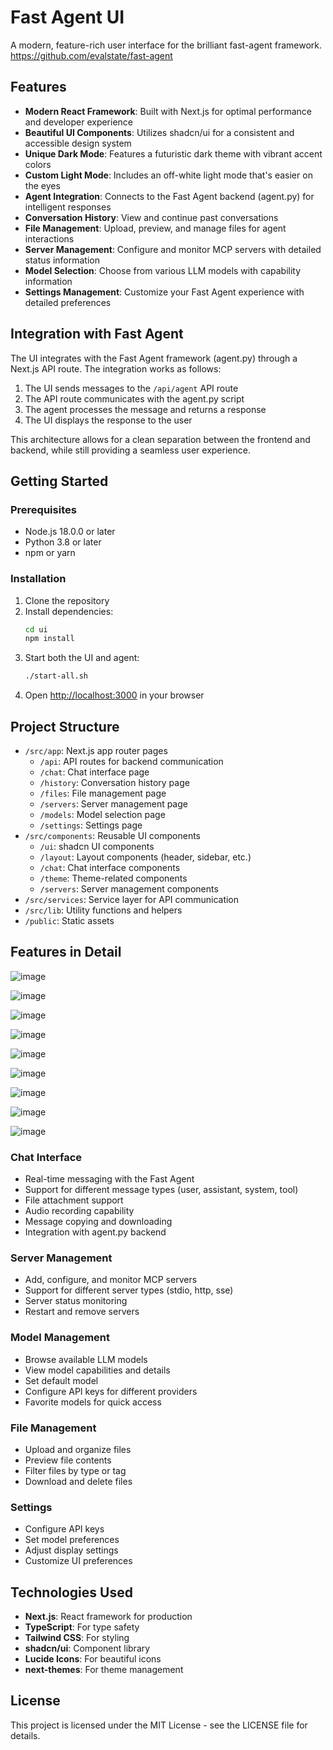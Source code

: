 # Fast Agent UI

A modern, feature-rich user interface for the brilliant fast-agent framework. https://github.com/evalstate/fast-agent

## Features

- **Modern React Framework**: Built with Next.js for optimal performance and developer experience
- **Beautiful UI Components**: Utilizes shadcn/ui for a consistent and accessible design system
- **Unique Dark Mode**: Features a futuristic dark theme with vibrant accent colors
- **Custom Light Mode**: Includes an off-white light mode that's easier on the eyes
- **Agent Integration**: Connects to the Fast Agent backend (agent.py) for intelligent responses
- **Conversation History**: View and continue past conversations
- **File Management**: Upload, preview, and manage files for agent interactions
- **Server Management**: Configure and monitor MCP servers with detailed status information
- **Model Selection**: Choose from various LLM models with capability information
- **Settings Management**: Customize your Fast Agent experience with detailed preferences

## Integration with Fast Agent

The UI integrates with the Fast Agent framework (agent.py) through a Next.js API route. The integration works as follows:

1. The UI sends messages to the `/api/agent` API route
2. The API route communicates with the agent.py script
3. The agent processes the message and returns a response
4. The UI displays the response to the user

This architecture allows for a clean separation between the frontend and backend, while still providing a seamless user experience.

## Getting Started

### Prerequisites

- Node.js 18.0.0 or later
- Python 3.8 or later
- npm or yarn

### Installation

1. Clone the repository
2. Install dependencies:
   ```bash
   cd ui
   npm install
   ```
3. Start both the UI and agent:
   ```bash
   ./start-all.sh
   ```
4. Open [http://localhost:3000](http://localhost:3000) in your browser

## Project Structure

- `/src/app`: Next.js app router pages
  - `/api`: API routes for backend communication
  - `/chat`: Chat interface page
  - `/history`: Conversation history page
  - `/files`: File management page
  - `/servers`: Server management page
  - `/models`: Model selection page
  - `/settings`: Settings page
- `/src/components`: Reusable UI components
  - `/ui`: shadcn UI components
  - `/layout`: Layout components (header, sidebar, etc.)
  - `/chat`: Chat interface components
  - `/theme`: Theme-related components
  - `/servers`: Server management components
- `/src/services`: Service layer for API communication
- `/src/lib`: Utility functions and helpers
- `/public`: Static assets

## Features in Detail

![image](https://github.com/user-attachments/assets/0570fdbd-980f-4904-a094-e81740b49d0e)

![image](https://github.com/user-attachments/assets/34ade903-446d-4cf0-8fb0-24e5473f2a26)

![image](https://github.com/user-attachments/assets/3fa41c5a-d753-4fab-b284-9cb0ba9f0750)

![image](https://github.com/user-attachments/assets/334b9a57-1f7a-4eac-91fe-d74bc10d1bac)

![image](https://github.com/user-attachments/assets/40a13f46-a14f-4854-ad67-eecacc3bdc82)

![image](https://github.com/user-attachments/assets/8d261fa9-c794-4725-918a-83a095f60c97)

![image](https://github.com/user-attachments/assets/05543151-2615-4330-9ce0-21ca85b368f5)

![image](https://github.com/user-attachments/assets/b6dc7e45-3a62-4fc0-ae77-781f10061874)

![image](https://github.com/user-attachments/assets/a675b39c-9655-48fb-b3ac-9a76e3e595f6)



### Chat Interface
- Real-time messaging with the Fast Agent
- Support for different message types (user, assistant, system, tool)
- File attachment support
- Audio recording capability
- Message copying and downloading
- Integration with agent.py backend

### Server Management
- Add, configure, and monitor MCP servers
- Support for different server types (stdio, http, sse)
- Server status monitoring
- Restart and remove servers

### Model Management
- Browse available LLM models
- View model capabilities and details
- Set default model
- Configure API keys for different providers
- Favorite models for quick access

### File Management
- Upload and organize files
- Preview file contents
- Filter files by type or tag
- Download and delete files

### Settings
- Configure API keys
- Set model preferences
- Adjust display settings
- Customize UI preferences

## Technologies Used

- **Next.js**: React framework for production
- **TypeScript**: For type safety
- **Tailwind CSS**: For styling
- **shadcn/ui**: Component library
- **Lucide Icons**: For beautiful icons
- **next-themes**: For theme management

## License

This project is licensed under the MIT License - see the LICENSE file for details.
